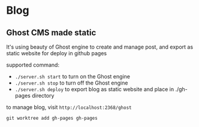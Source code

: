 # Blog

## Ghost CMS made static

It's using beauty of Ghost engine to create and manage post, and export as static website for deploy in github pages

supported command:
- `./server.sh start` to turn on the Ghost engine 
- `./server.sh stop` to turn off the Ghost engine
- `./server.sh deploy` to export blog as static website and place in ./gh-pages directory

to manage blog, visit `http://localhost:2368/ghost`

`git worktree add gh-pages gh-pages`